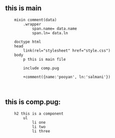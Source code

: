 ## this is main
```pug
	mixin comment(data)
	    .wrapper
	        span.name= data.name
	        span.ln= data.ln
	
	doctype html
	head
	    link(rel="stylesheet" href="style.css")
	body
	    p this is main file
	
	    include comp.pug
	
	    +comment({name:'pooyan', ln:'salmani'})
```

&nbsp;
## this is comp.pug:
```pug
	h2 this is a component
		ul
			li one
			li two
			li three
```